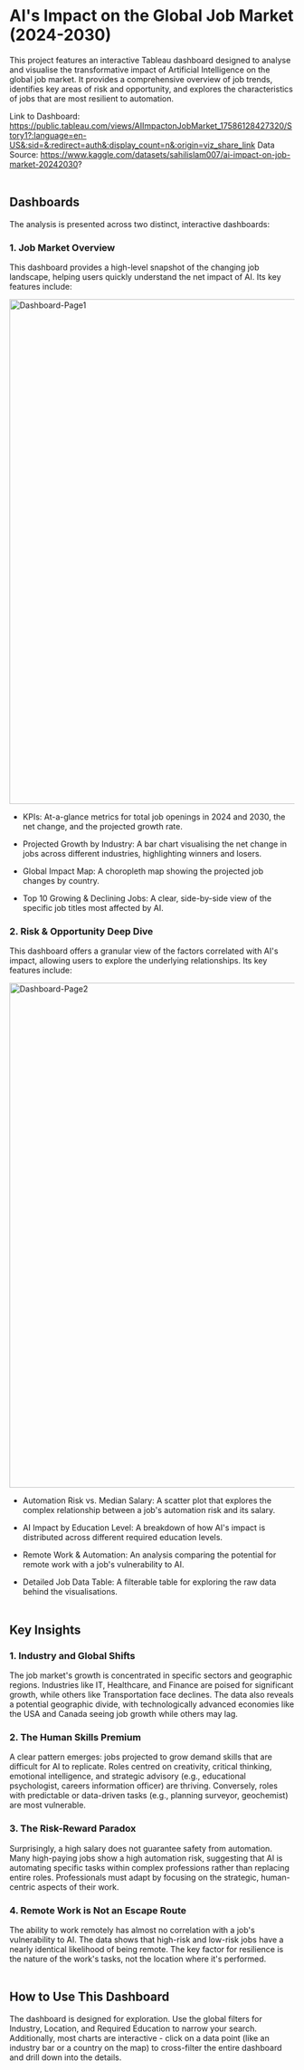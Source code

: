 # AI's Impact on the Global Job Market (2024-2030)
This project features an interactive Tableau dashboard designed to analyse and visualise the transformative impact of Artificial Intelligence on the global job market. It provides a comprehensive overview of job trends, identifies key areas of risk and opportunity, and explores the characteristics of jobs that are most resilient to automation.

Link to Dashboard: https://public.tableau.com/views/AIImpactonJobMarket_17586128427320/Story1?:language=en-US&:sid=&:redirect=auth&:display_count=n&:origin=viz_share_link
Data Source: https://www.kaggle.com/datasets/sahilislam007/ai-impact-on-job-market-20242030?
<br><br>
## Dashboards
The analysis is presented across two distinct, interactive dashboards:
### 1. Job Market Overview
This dashboard provides a high-level snapshot of the changing job landscape, helping users quickly understand the net impact of AI. Its key features include:

<img width="1792" height="892" alt="Dashboard-Page1" src="https://github.com/user-attachments/assets/7158a167-d04e-4c1a-9b05-fcead35c72df" />

* KPIs: At-a-glance metrics for total job openings in 2024 and 2030, the net change, and the projected growth rate.

* Projected Growth by Industry: A bar chart visualising the net change in jobs across different industries, highlighting winners and losers.

* Global Impact Map: A choropleth map showing the projected job changes by country.

* Top 10 Growing & Declining Jobs: A clear, side-by-side view of the specific job titles most affected by AI.

### 2. Risk & Opportunity Deep Dive
This dashboard offers a granular view of the factors correlated with AI's impact, allowing users to explore the underlying relationships. Its key features include:

<img width="1792" height="892" alt="Dashboard-Page2" src="https://github.com/user-attachments/assets/8c4b71ee-c8cb-4460-bcc0-d50f2056c1cf" />

* Automation Risk vs. Median Salary: A scatter plot that explores the complex relationship between a job's automation risk and its salary.

* AI Impact by Education Level: A breakdown of how AI's impact is distributed across different required education levels.

* Remote Work & Automation: An analysis comparing the potential for remote work with a job's vulnerability to AI.

* Detailed Job Data Table: A filterable table for exploring the raw data behind the visualisations.
<br><br>
## Key Insights
### 1. Industry and Global Shifts
The job market's growth is concentrated in specific sectors and geographic regions. Industries like IT, Healthcare, and Finance are poised for significant growth, while others like Transportation face declines. The data also reveals a potential geographic divide, with technologically advanced economies like the USA and Canada seeing job growth while others may lag.

### 2. The Human Skills Premium
A clear pattern emerges: jobs projected to grow demand skills that are difficult for AI to replicate. Roles centred on creativity, critical thinking, emotional intelligence, and strategic advisory (e.g., educational psychologist, careers information officer) are thriving. Conversely, roles with predictable or data-driven tasks (e.g., planning surveyor, geochemist) are most vulnerable.

### 3. The Risk-Reward Paradox
Surprisingly, a high salary does not guarantee safety from automation. Many high-paying jobs show a high automation risk, suggesting that AI is automating specific tasks within complex professions rather than replacing entire roles. Professionals must adapt by focusing on the strategic, human-centric aspects of their work.

### 4. Remote Work is Not an Escape Route
The ability to work remotely has almost no correlation with a job's vulnerability to AI. The data shows that high-risk and low-risk jobs have a nearly identical likelihood of being remote. The key factor for resilience is the nature of the work's tasks, not the location where it's performed.
<br><br>
## How to Use This Dashboard
The dashboard is designed for exploration. Use the global filters for Industry, Location, and Required Education to narrow your search. Additionally, most charts are interactive - click on a data point (like an industry bar or a country on the map) to cross-filter the entire dashboard and drill down into the details.
